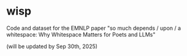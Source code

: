 # wisp
Code and dataset for the EMNLP paper "so much depends / upon / a whitespace: Why Whitespace Matters for Poets and LLMs"

(will be updated by Sep 30th, 2025)
